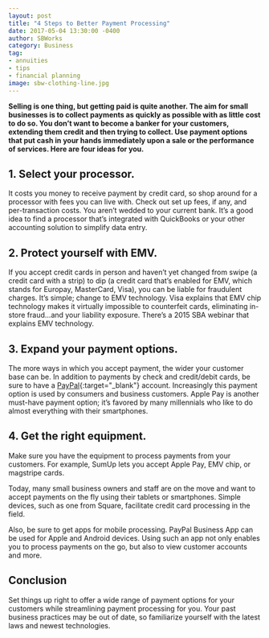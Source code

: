 ```yaml
---
layout: post
title: "4 Steps to Better Payment Processing"
date: 2017-05-04 13:30:00 -0400
author: SBWorks
category: Business
tag:
- annuities
- tips
- financial planning
image: sbw-clothing-line.jpg
---
```


**Selling is one thing, but getting paid is quite another. The aim for small businesses is to collect payments as quickly as possible with as little cost to do so. You don’t want to become a banker for your customers, extending them credit and then trying to collect. Use payment options that put cash in your hands immediately upon a sale or the performance of services. Here are four ideas for you.**

## 1. Select your processor.
It costs you money to receive payment by credit card, so shop around for a processor with fees you can live with. Check out set up fees, if any, and per-transaction costs. You aren’t wedded to your current bank. It’s a good idea to find a processor that’s integrated with QuickBooks or your other accounting solution to simplify data entry.

## 2. Protect yourself with EMV.
If you accept credit cards in person and haven’t yet changed from swipe (a credit card with a strip) to dip (a credit card that’s enabled for EMV, which stands for Europay, MasterCard, Visa), you can be liable for fraudulent charges. It’s simple; change to EMV technology. Visa explains that EMV chip technology makes it virtually impossible to counterfeit cards, eliminating in-store fraud…and your liability exposure. There’s a 2015 SBA webinar that explains EMV technology.


## 3. Expand your payment options.
The more ways in which you accept payment, the wider your customer base can be. In addition to payments by check and credit/debit cards, be sure to have a [PayPal](https://www.paypal.com){:target="_blank"} account. Increasingly this payment option is used by consumers and business customers. Apple Pay is another must-have payment option; it’s favored by many millennials who like to do almost everything with their smartphones.

## 4. Get the right equipment.
Make sure you have the equipment to process payments from your customers. For example, SumUp lets you accept Apple Pay, EMV chip, or magstripe cards.

Today, many small business owners and staff are on the move and want to accept payments on the fly using their tablets or smartphones. Simple devices, such as one from Square, facilitate credit card processing in the field.

Also, be sure to get apps for mobile processing. PayPal Business App can be used for Apple and Android devices. Using such an app not only enables you to process payments on the go, but also to view customer accounts and more.

## Conclusion
Set things up right to offer a wide range of payment options for your customers while streamlining payment processing for you. Your past business practices may be out of date, so familiarize yourself with the latest laws and newest technologies.
